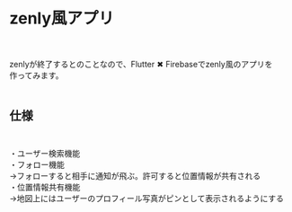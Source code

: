 # zenly風アプリ<br><br>

zenlyが終了するとのことなので、Flutter ✖︎ Firebaseでzenly風のアプリを<br>
作ってみます。<br><br>

## 仕様<br><br>

・ユーザー検索機能<br>
・フォロー機能<br>
→フォローすると相手に通知が飛ぶ。許可すると位置情報が共有される<br>
・位置情報共有機能<br>
→地図上にはユーザーのプロフィール写真がピンとして表示されるようにする<br>
